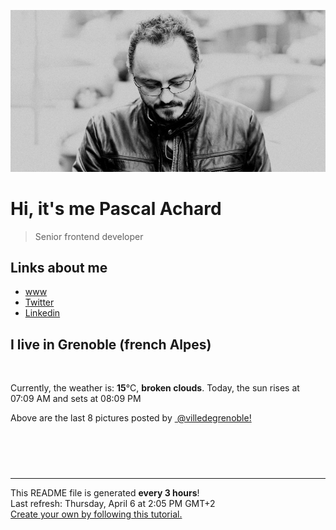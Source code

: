 ![Pascal Achard](./images/photo-pascal-achard.jpg)
# Hi, it's me Pascal Achard
> Senior frontend developer

## Links about me
- [www](https://www.pascal-achard.com)
- [Twitter](https://twitter.com/botmaster)
- [Linkedin](http://www.linkedin.com/in/pascal-achard)


## I live in Grenoble (french Alpes)
<img src="https://openweathermap.org/img/wn/04d@2x.png" alt="">

Currently, the weather is: **15**°C, **broken clouds**.
Today, the sun rises at 07:09 AM and sets at 08:09 PM

Above are the last 8 pictures posted by <a href="https://www.instagram.com/villedegrenoble/" target="_blank"><img alt="" src="https://upload.wikimedia.org/wikipedia/commons/thumb/e/e7/Instagram_logo_2016.svg/1024px-Instagram_logo_2016.svg.png" width="20"/> @villedegrenoble!</a>

<p style="display: flex; flex-wrap: wrap; gap: 20px;">
        <img src="https://cdn1.picuki.com/hosted-by-instagram/q/0exhNuNYnjBcaS3SYdxKjf8K2fRyWgxSZ60STLepjSVmIR1vLHOapZA0mpCj4yRwKwVlASuRYzxj7YwjUl1YCT1%7C%7COEbfQbWJSztS6qqcVejN2jRn8Z5hl7w1KXwcYHCv%7C%7CsEoVQmYdSgIGaYDG7uo%7C%7CesJ+vrucjMBpi2XMLQT9zJBpY6uSKVKz8B1pJ2Jg3Tt%7C%7C9kiJzJE5m4vMAQkpdyJ52tEX%7C%7CD+O8BnsaBwVLYBxMQK5qnRlSaHEmw+Jj8uQnagtIj+kOYA2CDvImIS9WL%7C%7CZqgKDnRG0Hy5vBB3t4gj1aSJEbxL3PUakIH2bSAEXG428Fk71pu1ynOdV0Gv%7C%7CWxB+kH+47i%7C%7CVPATgJP0c%7C%7Cy5b+3L8ziUaJ3GLqF0bys%7C%7CKvrUQ3j9GKORLt8fmY4SSqwc8Xvi1VT7S7734wB4AGga0GGJX5M=.jpeg" alt="" width="200"/>
        <img src="https://cdn1.picuki.com/hosted-by-instagram/q/0exhNuNYnjBcaS3SYdxKjf8K2fRyWgxSZ60STLepjSVmIR1vLHOapZA0mpCl6yRxIwVgFDeSYzxj7Y0oVF9YDz1%7C%7CNUTXQLCPSzlX6KqaUuvN1DZu8JRinL88K3UeY3Ot%7C%7CssoUQmYdSgIGaYDG7uo%7C%7CesJ+fjucjcFojaMNbRGnTdttdCwFahlza4ls%7C%7Ce4kx2xu5xncG0MzWUiG0E8%7C%7C87ZpTQeWfrkf8JzpPI6F%7C%7CkPjskM5fz6miKqEGBkeGFzUQ+RubTCnvpe1HO4Mgo2+F6oT6pmdlhLvmKinQ4WlakPsMiXYrV6+7g9ta2KbU0ibkpurDVPsbWc0SDOaj3+khYUzGiOkuOOU%7C%7CgEo739EsTFGMvrmgXCNoTVTehzS0geEP36cgreDt3nUvF2pIB3Hexm9USg50Cyce2iiEAiUhAbpnK0ApFPUPSZmf%7C%7C3p3WDgw==.jpeg" alt="" width="200"/>
        <img src="https://cdn1.picuki.com/hosted-by-instagram/q/0exhNuNYnjBcaS3SYdxKjf8K2fRyWgxSZ60STLepjSVmIR1vLHOapZA0mpCl6yRxIwVgFDeSYzxj7Y0pWVhWDz14PUfZT7CMTzdU7amQVObN0Dxu9pJhk7s2LnUXY3as9sUtUAmYdSgIGaYDG7uo%7C%7CesJ+fjrcjcFrjOMNbRKmDdttdCwFahlza4lsfe4kx2xu5xncG114WNxahlw5OLUqQUCSKnjMcF6saR5UvoAjcZWpr6gmCG2GGM5b295BTGS9IjOkqg8iyDXdzQspjD3Hu8EIU8hjl246jA4nrx7vaOSPNU9+MZ1go3hfGFBWmhm+jVFtaWbkijsSUGI%7C%7CgVRwGKOlf7kNPEu+8WgGtKbduTd2AvWTJnTPYxjfGsODfr5Rgz7DaedV59TtN4cDvZdhXvm1DyTXaD65AQ3CzAX1WDYXsUlZ6nb+6GnzWTZhmDe81I5w80=.jpeg" alt="" width="200"/>
        <img src="https://cdn1.picuki.com/hosted-by-instagram/q/0exhNuNYnjBcaS3SYdxKjf8K2fRyWgxSZ60STLepjSVmIR1vLHOapZA0mpCj4yRwKwVlASuRYzxj7YgrUVlQDz1%7C%7CO0LdQLWASjhQ56qaUenN1jJk8ZJnkb09KXQWYXCq%7C%7CsItVwmYdSgIGaYDG7uo%7C%7CesJ+vPucjEHpi2VNrQT9zJBpY6uSKVKz8B13bHR1Bv9vdBhYgJE8VQpMBQ7odLUvj8ESLn8Nc8n6PA5RbMCg8kW%7C%7C+7piSS1X24ldihBGTOguYrVwr9T0WXXejYH9GmkGqY6F24qmECSpTw2k7R2o6qHPcAr3Po17IH8aVchWmdJhjVPsdK+lCGQPy38mUxanjCD%7C%7CZK3Ud8PkLnnDtWWRNbkn3LnVp%7C%7CUNu9+S14OOPbXa07OOvziNsUUgo9AMsFa83%7C%7Cz%7C%7CwPgIuSm+jBXUBEMvDqIM4F5R6DNl%7C%7CqmoXY=.jpeg" alt="" width="200"/>
        <img src="https://cdn1.picuki.com/hosted-by-instagram/q/0exhNuNYnjBcaS3SYdxKjf8K2fRyWgxSZ60STLepjSVmIR1vLHOapZA0mpCl6yRxIwVgFDeSYzxj7IouUlpSCD17P03cSbyPSTZR6aSfVu6gvDNj955hkLo2LnEeYXaq9sIrUWKpNWwSDv5PHL%7C%7Clo7gX5vrtaSgEpjuSKrVCkGZTjse3TO9%7C%7C2pYf5%7C%7CHSv1izv9QpcmkazXgpdAd4+pvlpDk1VOCtIc17q7VySKNBhsAEuKK%7C%7C1Sa8H2QkaHp%7C%7CECKet8XCkONFui3rSzY57zz2F%7C%7CF9EEIdvlqztEthnrN83KaXEpdn1t8A6Z%7C%7CfdDAJGWlvqklPu7GMsSbGSUGI%7C%7CmIUwGPRn+T8J7gprsigdcy8U%7C%7C%7C%7CW+wXaRb3XGrpJT3QYAtPxdE7+FfO4FOlVvNoXD9Jo6HHn1lOtYb%7C%7C4zjZQQjpP3mLfX8BWZaTLgpCq8UjDiznT8FRukp+6.jpeg" alt="" width="200"/>
        <img src="https://cdn1.picuki.com/hosted-by-instagram/q/0exhNuNYnjBcaS3SYdxKjf8K2fRyWgxSZ60STLepjSVmIR1vLHOapZA0mpCl6yRxIwVgFDeSYzxj7IMvVFRXAj17PU3fSLWOSTxd7ambVuaivDJu9JZhl7g3K3UYZ3aq9MIvVWapNWwSDv5PHL%7C%7Clo79UvOa0LGFq8zCXW%7C%7CdEnGZK55f0Z7F9mt9wuuS4jkja45BsNz5F%7C%7CH8kKl1lrtrb+XdbEvf0PMd6trV2QaUNh4kG5OKopCu7Lm4rbzMvR2LZhYXCoOELhn6xRD4363aLQ6M9KG0m2VqpshAg9IkqhdiDH6hc%7C%7C%7C%7CszkIH2bUdBXG9p+kMjxdKyn36dOF+I2WJem3HekKW%7C%7CZsQXlcPgDsufbNTtwhbSOIbVBatDS2sYJKuOAmnWNt7nDpFo0IRKQa4ahA3spVbqMo%7C%7C63yxiDTEX02feDsFx.jpeg" alt="" width="200"/>
        <img src="https://cdn1.picuki.com/hosted-by-instagram/q/0exhNuNYnjBcaS3SYdxKjf8K2fRyWgxSZ60STLepjSVmIR1vLHOapZA0mpCj4yRwKwVlASuRYzxj7I8vUFVYDD14Pk3fSLCNTTxU5qSZUunN1z1l8Z9klL42KnQdYXas%7C%7C8ouVwmYdSgIGaYDG7uo%7C%7CesJ%7C%7CPnucjcFrjOMNbRKmDdttdCwFahlza4lsfe4kx2xu5xncG114WNxahlw5OLUqQUCSKnjMcF6saR5UvoAjcZWpr6gmCG2GGM5b295BTGS9IjOkqg8iyDXdzQspjD3Fe8EIU8hjl246kMXgLp7r9GKOZs5+MZgmrb%7C%7CdW9BWmhm+jVFtaWbkijvSUGI%7C%7CgVRwGKOlf7kNPEu+8WgGtKbcY%7C%7Ck%7C%7CDfReaHpIpF%7C%7CCnAKVavwY0X5d8eAUt9UnqhYOeFv0WaF9y6zJ6H8zDI3CzAX1WDZKsshYKjb+6GnzWTZhmDe81I5w80=.jpeg" alt="" width="200"/>
        <img src="https://cdn1.picuki.com/hosted-by-instagram/q/0exhNuNYnjBcaS3SYdxKjf8K2fRyWgxSZ60STLepjSVmIR1vLHOapZA0mpCl6yRxIwVgFDeSYzxj444pV1xVCT17PkHZT7SPSTlW56icVeehvDdg8Jdpl7g0KXAYbXam88csVGKpNWwSDv5PHL%7C%7Clo7gX5vrtaCgEpjuSKrVCkGZTjse3TO9%7C%7C2pYf5%7C%7CHSv1izv9QpcmkazXgpdAd4+pvlpDk1VOCtIc17q7VySKNBhsAEuKK%7C%7C1Sa8H2QkaHp%7C%7CECKet8XCkONFui3rSzY57zz2F%7C%7Cp9EEIdvlqztEsWpokLibW3MYhD6N8A6IPla08fGWlvqklPu7GMsSbGSUGI%7C%7CmIUwGPRn+T8J7gprsigdcy8U%7C%7Cniyjn0bZ3HIZcebSxWKsWFWVPVEcrgAPBLzqYCBf5+xUSw3BSYduTz+QV2QjpP3mLfX8BSFa3NgpCq8UjDiznT8FRukp+6.jpeg" alt="" width="200"/>
</p>

------------
<p>This README file is generated <b>every 3 hours</b>!
    <br />Last refresh: Thursday, April 6 at 2:05 PM GMT+2
    <br /><a href="https://medium.com/@th.guibert/how-to-create-a-self-updating-readme-md-for-your-github-profile-f8b05744ca91">Create your own by following this tutorial.</a>
</p>
<p><a href="https://github.com/botmaster/botmaster/actions/workflows/main.yaml"><img alt="" src="https://github.com/botmaster/botmaster/actions/workflows/main.yaml/badge.svg" /></a></p>

